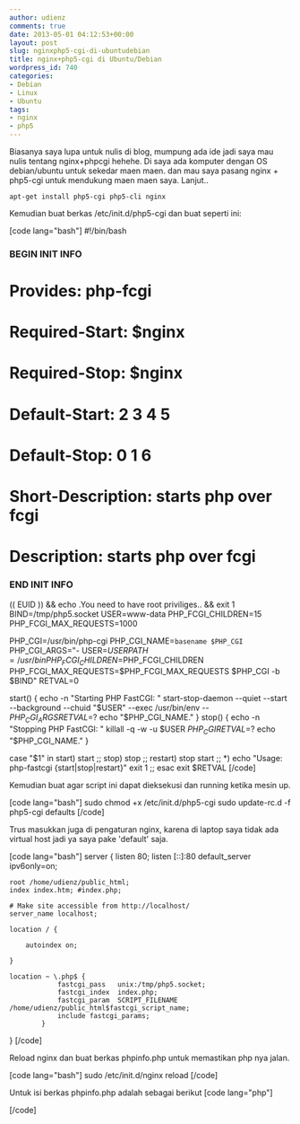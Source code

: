 ```yaml
---
author: udienz
comments: true
date: 2013-05-01 04:12:53+00:00
layout: post
slug: nginxphp5-cgi-di-ubuntudebian
title: nginx+php5-cgi di Ubuntu/Debian
wordpress_id: 740
categories:
- Debian
- Linux
- Ubuntu
tags:
- nginx
- php5
---
```


Biasanya saya lupa untuk nulis di blog, mumpung ada ide jadi saya mau nulis tentang nginx+phpcgi hehehe. Di saya ada komputer dengan OS debian/ubuntu untuk sekedar maen maen. dan mau saya pasang nginx + php5-cgi untuk mendukung maen maen saya. Lanjut..

    
    apt-get install php5-cgi php5-cli nginx


Kemudian buat berkas /etc/init.d/php5-cgi dan buat seperti ini:

[code lang="bash"]
#!/bin/bash
### BEGIN INIT INFO
# Provides:          php-fcgi
# Required-Start:    $nginx
# Required-Stop:     $nginx
# Default-Start:     2 3 4 5
# Default-Stop:      0 1 6
# Short-Description: starts php over fcgi
# Description:       starts php over fcgi
### END INIT INFO

(( EUID )) && echo .You need to have root priviliges.. && exit 1
BIND=/tmp/php5.socket
USER=www-data
PHP_FCGI_CHILDREN=15
PHP_FCGI_MAX_REQUESTS=1000

PHP_CGI=/usr/bin/php-cgi
PHP_CGI_NAME=`basename $PHP_CGI`
PHP_CGI_ARGS="- USER=$USER PATH=/usr/bin PHP_FCGI_CHILDREN=$PHP_FCGI_CHILDREN PHP_FCGI_MAX_REQUESTS=$PHP_FCGI_MAX_REQUESTS $PHP_CGI -b $BIND"
RETVAL=0

start() {
      echo -n "Starting PHP FastCGI: "
      start-stop-daemon --quiet --start --background --chuid "$USER" --exec /usr/bin/env -- $PHP_CGI_ARGS
      RETVAL=$?
      echo "$PHP_CGI_NAME."
}
stop() {
      echo -n "Stopping PHP FastCGI: "
      killall -q -w -u $USER $PHP_CGI
      RETVAL=$?
      echo "$PHP_CGI_NAME."
}

case "$1" in
    start)
      start
  ;;
    stop)
      stop
  ;;
    restart)
      stop
      start
  ;;
    *)
      echo "Usage: php-fastcgi {start|stop|restart}"
      exit 1
  ;;
esac
exit $RETVAL
[/code]

Kemudian buat agar script ini dapat dieksekusi dan running ketika mesin up.

[code lang="bash"]
sudo chmod +x /etc/init.d/php5-cgi
sudo update-rc.d -f php5-cgi defaults
[/code]

Trus masukkan juga di pengaturan nginx, karena di laptop saya tidak ada virtual host jadi ya saya pake 'default' saja.

[code lang="bash"]
server {
	listen 80;
	listen [::]:80 default_server ipv6only=on;

	root /home/udienz/public_html;
	index index.htm; #index.php;

	# Make site accessible from http://localhost/
	server_name localhost;

	location / {

		autoindex on;

	}

	location ~ \.php$ {
				fastcgi_pass   unix:/tmp/php5.socket;
				fastcgi_index  index.php;
				fastcgi_param  SCRIPT_FILENAME  /home/udienz/public_html$fastcgi_script_name;
				include fastcgi_params;
			}
}
[/code]

Reload nginx dan buat berkas phpinfo.php untuk memastikan php nya jalan.

[code lang="bash"]
sudo /etc/init.d/nginx reload
[/code]

Untuk isi berkas phpinfo.php adalah sebagai berikut
[code lang="php"]
<?php
phpinfo();
?>
[/code]
